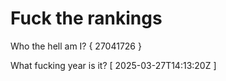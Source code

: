 # Fuck the rankings

Who the hell am I?
{ 27041726 }

What fucking year is it?
[ 2025-03-27T14:13:20Z ]
